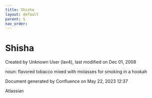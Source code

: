 ```yaml
---
title: Shisha
layout: default
parent: S
nav_order:
---
```


# Shisha

Created by  Unknown User (lav4), last modified on Dec 01, 2008

noun: flavored tobacco mixed with molasses for smoking in a hookah

Document generated by Confluence on May 22, 2023 12:37

Atlassian
